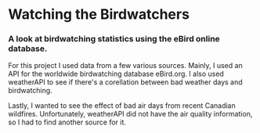 # Watching the Birdwatchers
### A look at birdwatching statistics using the eBird online database.

For this project I used data from a few various sources. Mainly, I used an API for the worldwide birdwatching database eBird.org. I also used weatherAPI to see if there's a corellation between bad weather days and birdwatching. 

Lastly, I wanted to see the effect of bad air days from recent Canadian wildfires. Unfortunately, weatherAPI did not have the air quality information, so I had to find another source for it.
